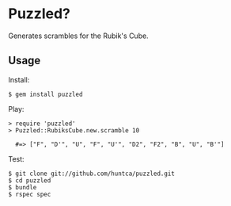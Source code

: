 Puzzled?
========
Generates scrambles for the Rubik's Cube.

Usage
-----
Install:

    $ gem install puzzled

Play:

    > require 'puzzled'
    > Puzzled::RubiksCube.new.scramble 10

      #=> ["F", "D'", "U", "F", "U'", "D2", "F2", "B", "U", "B'"]

Test:

    $ git clone git://github.com/huntca/puzzled.git
    $ cd puzzled
    $ bundle
    $ rspec spec
